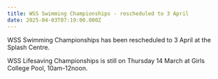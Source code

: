 ```yaml
---
title: WSS Swimming Championships - rescheduled to 3 April
date: 2025-04-03T07:19:00.000Z
---
```

WSS Swimming Championships has been rescheduled to 3 April at the Splash Centre. 

WSS Lifesaving Championships is still on Thursday 14 March at Girls College Pool, 10am-12noon.
